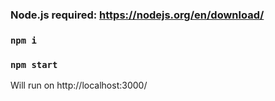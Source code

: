 ### Node.js required: https://nodejs.org/en/download/
### ```npm i```

### ```npm start```

Will run on http://localhost:3000/
